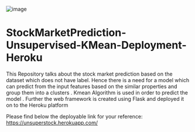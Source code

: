 ![image](https://user-images.githubusercontent.com/63364350/140642301-d7c7f197-77c9-4c2a-826c-b34269a31ca9.png)

# StockMarketPrediction-Unsupervised-KMean-Deployment-Heroku

This Repository talks about the stock market prediction based on the dataset which does not have label. Hence there is a need for a model which can predict from the input features based on the similar properties and group them into a clusters . Kmean Algorithm is used in order to predict the model . Further the web framework is created using Flask and deployed it on to the Heroku platform 

Please find below the deployable link for your reference: 
https://unsuperstock.herokuapp.com/
